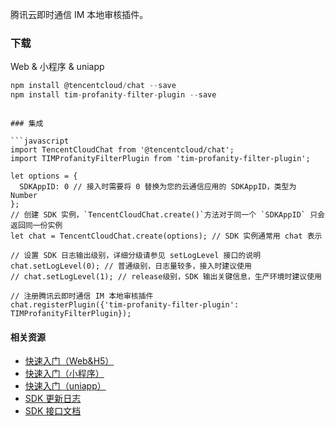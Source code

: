 腾讯云即时通信 IM 本地审核插件。

### 下载

Web & 小程序 & uniapp
```javascript
npm install @tencentcloud/chat --save
npm install tim-profanity-filter-plugin --save
```
```

### 集成

```javascript
import TencentCloudChat from '@tencentcloud/chat';
import TIMProfanityFilterPlugin from 'tim-profanity-filter-plugin';

let options = {
  SDKAppID: 0 // 接入时需要将 0 替换为您的云通信应用的 SDKAppID，类型为 Number
};
// 创建 SDK 实例，`TencentCloudChat.create()`方法对于同一个 `SDKAppID` 只会返回同一份实例
let chat = TencentCloudChat.create(options); // SDK 实例通常用 chat 表示

// 设置 SDK 日志输出级别，详细分级请参见 setLogLevel 接口的说明
chat.setLogLevel(0); // 普通级别，日志量较多，接入时建议使用
// chat.setLogLevel(1); // release级别，SDK 输出关键信息，生产环境时建议使用

// 注册腾讯云即时通信 IM 本地审核插件
chat.registerPlugin({'tim-profanity-filter-plugin': TIMProfanityFilterPlugin});
```

#### 相关资源
- [快速入门（Web&H5）](https://cloud.tencent.com/document/product/269/68433)
- [快速入门（小程序）](https://cloud.tencent.com/document/product/269/68376)
- [快速入门（uniapp）](https://cloud.tencent.com/document/product/269/64506)
- [SDK 更新日志](https://cloud.tencent.com/document/product/269/38492)
- [SDK 接口文档](https://web.sdk.qcloud.com/im/doc/v3/zh-cn/SDK.html)